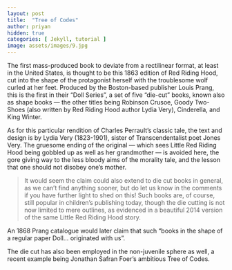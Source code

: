 ```yaml
---
layout: post
title:  "Tree of Codes"
author: priyan
hidden: true
categories: [ Jekyll, tutorial ]
image: assets/images/9.jpg
---
```

The first mass-produced book to deviate from a rectilinear format, at least in the United States, is thought to be this 1863 edition of Red Riding Hood, cut into the shape of the protagonist herself with the troublesome wolf curled at her feet. Produced by the Boston-based publisher Louis Prang, this is the first in their “Doll Series”, a set of five “die-cut” books, known also as shape books — the other titles being Robinson Crusoe, Goody Two-Shoes (also written by Red Riding Hood author Lydia Very), Cinderella, and King Winter. 

As for this particular rendition of Charles Perrault’s classic tale, the text and design is by Lydia Very (1823-1901), sister of Transcendentalist poet Jones Very. The gruesome ending of the original — which sees Little Red Riding Hood being gobbled up as well as her grandmother — is avoided here, the gore giving way to the less bloody aims of the morality tale, and the lesson that one should not disobey one’s mother.

> It would seem the claim could also extend to die cut books in general, as we can’t find anything sooner, but do let us know in the comments if you have further light to shed on this! Such books are, of course, still popular in children’s publishing today, though the die cutting is not now limited to mere outlines, as evidenced in a beautiful 2014 version of the same Little Red Riding Hood story. 


An 1868 Prang catalogue would later claim that such “books in the shape of a regular paper Doll… originated with us”. 

The die cut has also been employed in the non-juvenile sphere as well, a recent example being Jonathan Safran Foer’s ambitious Tree of Codes. 


